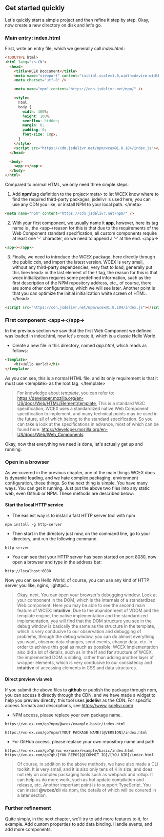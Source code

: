 <!--DESC: {"icon":"sports_score"} -->

## Get started quickly

Let's quickly start a simple project and then refine it step by step. Okay, now create a new directory on disk and let's go.

### Main entry: index.html

First, write an entry file, which we generally call _index.html_ :

```html
<!DOCTYPE html>
<html lang="zh-CN">
  <head>
    <title>WCEX Doocument</title>
    <meta name="viewport" content="initial-scale=1.0,width=device-width" />
    <meta charset="utf-8" />

    <meta name="npm" content="https://cdn.jsdelivr.net/npm/" />

    <style>
      html,
      body {
        width: 100%;
        height: 100%;
        overflow: hidden;
        margin: 0;
        padding: 0;
        font-size: 18px;
      }
    </style>
    <script src="https://cdn.jsdelivr.net/npm/wcex@1.8.104/index.js"></script>
  </head>

  <body>
    <app-></app->
  </body>
</html>
```

Compared to normal HTML, we only need three simple steps:

1. Add **npm**\tag definition to the project<meta\> to let WCEX know where to find the required third-party packages, jsdelivr is used here, you can use any CDN you like, or install NPM to your local path. </meta\>

```html
<meta name="npm" content="https://cdn.jsdelivr.net/npm/" />
```

2. With your first component, we usually name it **app**, however, here its tag name is \, the <app-\>reason for this is that due to the requirements of the Web Component standard specification, all custom components require at least one '-' character, so we need to append a '-' at the end. </app-\>

```html
<app-></app->
```

3. Finally, we need to introduce the WCEX package, here directly through the public cdn, and import the latest version. WCEX is very small, without any third-party dependencies, very fast to load, generally put this line<head\> in the last element of the \ tag, the reason for this is that wcex initialization requires some predefined information, such as the first description of the NPM repository address, etc., of course, there are some other configurations, which we will see later. Another point is that you can optimize the initial initialization white screen of HTML. </head\>

```html
<script src="https://cdn.jsdelivr.net/npm/wcex@1.8.104/index.js"></script>
```

### First component: **\<app-\>**</app-\>

In the previous section we saw that the first Web Component we defined was loaded in index.html, now let's create it, which is a classic Hello World.

- Create a new file in this directory, named _app.html_, which reads as follows:

```html
<template>
    <h1>Hello World!</h1>
</template>

```
As you can see, this is a normal HTML file, and its only requirement is that it must use \<template\> as the root tag. </template\>

> For knowledge about _template_, you can refer to: https://developer.mozilla.org/en-US/docs/Web/HTML/Element/template, This is a standard W3C specification, WCEX uses a standardized native Web Component specification to implement, and many technical points may be used in the future, all of which belong to the standard specification. So you can take a look at the specifications in advance, most of which can be found here: https://developer.mozilla.org/en-US/docs/Web/Web_Components

Okay, now that everything we need is done, let's actually get up and running.

### Open in a browser
As we covered in the previous chapter, one of the main things WCEX does is dynamic loading, and we hate complex packaging, environment configuration, these things. So the next thing is simple. You have many ways. You can get it running. Just put the above two files into any static web, even Github or NPM. These methods are described below:

#### Start the local HTTP service
- The easiest way is to install a fast HTTP server tool with npm
```shell
npm install -g http-server
```
- Then start in the directory just now, on the command line, go to your directory, and run the following command.
```shell
http-server
```
- You can see that your HTTP server has been started on port 8080, now open a browser and type in the address bar:
```
http://localhost:8080
```
Now you can see Hello World, of course, you can use any kind of HTTP server you like, nginx, lighttpd....

> Okay, next. You can open your browser's debugging window. Look at your component in the DOM, which is the internals of a standardized Web component. Here you may be able to see the second main feature of WCEX: **Intuitive**. Due to the abandonment of VDOM and the template engine, the native implementation and the standardized implementation, you will find that the DOM structure you see in the debug window is basically the same as the structure in the template, which is very conducive to our observation and debugging of problems, through the debug window, you can do almost everything you want, observe data changes, send events, change data, etc. In order to achieve this goal as much as possible. WCEX implementation also did a lot of details, such as in the **if** and **for** structure of WCEX, the implemented DOM is sibling, rather than adding another layer of wrapper elements, which is very conducive to our consistency and **intuitive** of accessing elements in CSS and data structures.

#### Direct preview via web
If you submit the above files to **github** or publish the package through npm, you can access it directly through the CDN, and we have made a widget to help you preview directly, this tool uses **jsdelivr** as the CDN.
For specific access formats and descriptions, see https://www.jsdelivr.com/

- NPM access, please replace your own package name.
```
https://wc-ex.com/go?npm/@wcex/example-basic/index.html

https://wc-ex.com/go?npm/[YOUT PACKAGE NAME][@VERSION]/index.html

```
- For GitHub access, please replace your own repository name and path

```
https://wc-ex.com/go?gh/wc-ex/wcex/example/basic/index.html
https://wc-ex.com/go?gh/[YOU REPOS]@[COMMIT ID]/[YOU DIR]/index.html
```

> Of course, in addition to the above methods, we have also made a CLI toolkit. It is very small, and it is also only tens of K in size, and does not rely on complex packaging tools such as webpack and rollup. It can help us do more work, such as hot update compilation and release, etc. Another important point is to support TypeScript. You can install **@wcex/cli** via npm, the details of which will be covered in a later section.

### Further refinement
Quite simply, in the next chapter, we'll try to add more features to it, for example. Add custom properties to add data binding. Handle events, and add more components.

